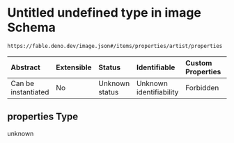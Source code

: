 # Untitled undefined type in image Schema

```txt
https://fable.deno.dev/image.json#/items/properties/artist/properties
```



| Abstract            | Extensible | Status         | Identifiable            | Custom Properties | Additional Properties | Access Restrictions | Defined In                                               |
| :------------------ | :--------- | :------------- | :---------------------- | :---------------- | :-------------------- | :------------------ | :------------------------------------------------------- |
| Can be instantiated | No         | Unknown status | Unknown identifiability | Forbidden         | Allowed               | none                | [image.json\*](../out/image.json "open original schema") |

## properties Type

unknown
